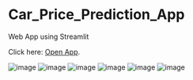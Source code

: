 # Car_Price_Prediction_App
Web App using Streamlit

Click here: [Open App](https://share.streamlit.io/k18chaitanya/car_price_prediction_app/main/app.py).

![image](https://user-images.githubusercontent.com/59146328/123756832-f59b5500-d8da-11eb-9359-6b385396096f.png)
![image](https://user-images.githubusercontent.com/59146328/123756988-211e3f80-d8db-11eb-8657-a0cc08a70ba4.png)
![image](https://user-images.githubusercontent.com/59146328/123757060-34c9a600-d8db-11eb-89bd-20cd3dd6195b.png)
![image](https://user-images.githubusercontent.com/59146328/123757138-4c089380-d8db-11eb-8b8e-c66e7a257b3e.png)
![image](https://user-images.githubusercontent.com/59146328/123757397-912cc580-d8db-11eb-85cd-f23e2250fd73.png)
![image](https://user-images.githubusercontent.com/59146328/123758307-6abb5a00-d8dc-11eb-807b-d51c9dea20b9.png)




